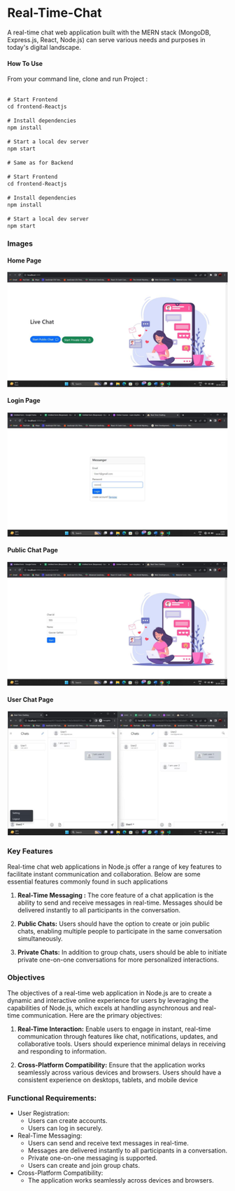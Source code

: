 # Real-Time-Chat

A real-time chat web application built with the MERN stack (MongoDB, Express.js, React, Node.js) can serve various needs and purposes in today's digital landscape.

#### How To Use

From your command line, clone and run Project :

```

# Start Frontend
cd frontend-Reactjs

# Install dependencies
npm install

# Start a local dev server
npm start

# Same as for Backend

# Start Frontend
cd frontend-Reactjs

# Install dependencies
npm install

# Start a local dev server
npm start

```

### Images

#### Home Page

![Transaction Output](./homepage.png)

#### Login Page

![Transaction Output](./login.png)

#### Public Chat Page

![Transaction Output](./public_chat.png)

#### User Chat Page

![Transaction Output](./user_chat.png)

### Key Features

Real-time chat web applications in Node.js offer a range of key features to facilitate instant
communication and collaboration. Below are some essential features commonly found in such
applications

1. **Real-Time Messaging :**
   The core feature of a chat application is the ability to send and
   receive messages in real-time. Messages should be delivered instantly to all participants
   in the conversation.

2. **Public Chats:** Users should have the option to create or join public chats, enabling
   multiple people to participate in the same conversation simultaneously.

3. **Private Chats:** In addition to group chats, users should be able to initiate private one-on-one conversations for more personalized interactions.

### Objectives

The objectives of a real-time web application in Node.js are to create a dynamic and interactive
online experience for users by leveraging the capabilities of Node.js, which excels at handling
asynchronous and real-time communication. Here are the primary objectives:

1. **Real-Time Interaction:** Enable users to engage in instant, real-time communication
   through features like chat, notifications, updates, and collaborative tools. Users should
   experience minimal delays in receiving and responding to information.

2. **Cross-Platform Compatibility:** Ensure that the application works seamlessly across
   various devices and browsers. Users should have a consistent experience on desktops,
   tablets, and mobile device

### Functional Requirements:

- User Registration:
  - Users can create accounts.
  - Users can log in securely.
- Real-Time Messaging:
  - Users can send and receive text messages in real-time.
  - Messages are delivered instantly to all participants in a conversation.
  - Private one-on-one messaging is supported.
  - Users can create and join group chats.
- Cross-Platform Compatibility:
  - The application works seamlessly across devices and browsers.

```

```
